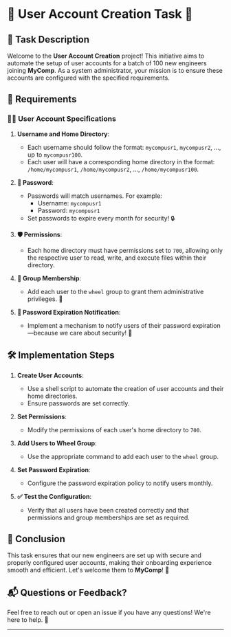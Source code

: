 # 🎉 User Account Creation Task 🎉

## 📜 Task Description

Welcome to the **User Account Creation** project! This initiative aims to automate the setup of user accounts for a batch of 100 new engineers joining **MyComp**. As a system administrator, your mission is to ensure these accounts are configured with the specified requirements.

## 🚀 Requirements

### 🧑‍💻 User Account Specifications

1. **Username and Home Directory**:
   - Each username should follow the format: `mycompusr1`, `mycompusr2`, ..., up to `mycompusr100`.
   - Each user will have a corresponding home directory in the format: `/home/mycompusr1`, `/home/mycompusr2`, ..., `/home/mycompusr100`.

2. **🔐 Password**:
   - Passwords will match usernames. For example:
     - Username: `mycompusr1` 
     - Password: `mycompusr1`
   - Set passwords to expire every month for security! 🔒

3. **🛡️ Permissions**:
   - Each home directory must have permissions set to `700`, allowing only the respective user to read, write, and execute files within their directory.

4. **👥 Group Membership**:
   - Add each user to the `wheel` group to grant them administrative privileges. 🚀

5. **📅 Password Expiration Notification**:
   - Implement a mechanism to notify users of their password expiration—because we care about security! 💌

## 🛠️ Implementation Steps

1. **Create User Accounts**:
   - Use a shell script to automate the creation of user accounts and their home directories.
   - Ensure passwords are set correctly.

2. **Set Permissions**:
   - Modify the permissions of each user's home directory to `700`.

3. **Add Users to Wheel Group**:
   - Use the appropriate command to add each user to the `wheel` group.

4. **Set Password Expiration**:
   - Configure the password expiration policy to notify users monthly.

5. **✅ Test the Configuration**:
   - Verify that all users have been created correctly and that permissions and group memberships are set as required.

## 🎊 Conclusion

This task ensures that our new engineers are set up with secure and properly configured user accounts, making their onboarding experience smooth and efficient. Let's welcome them to **MyComp**! 🎉

## 📬 Questions or Feedback?
Feel free to reach out or open an issue if you have any questions! We're here to help. 🤝

---

